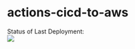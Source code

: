 # actions-cicd-to-aws
Status of Last Deployment:<br>
<img src="https://github.com/petyaev/actions-cicd-to-aws/workflows/CI-CD-Pipeline-to-AWS-ElastikBeanstalk/badge.svg?branch=master"><br>
